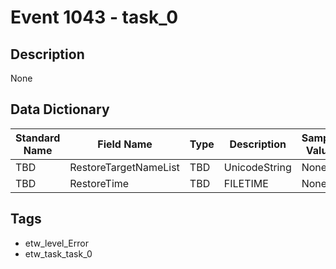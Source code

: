 # Event 1043 - task_0

## Description
None

## Data Dictionary
|Standard Name|Field Name|Type|Description|Sample Value|
|---|---|---|---|---|
|TBD|RestoreTargetNameList|TBD|UnicodeString|None|None|
|TBD|RestoreTime|TBD|FILETIME|None|None|

## Tags
* etw_level_Error
* etw_task_task_0